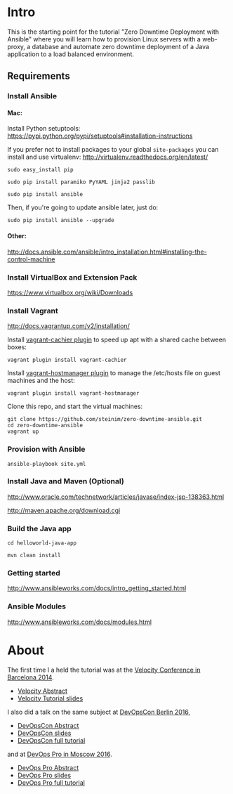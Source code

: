 # Intro

This is the starting point for the tutorial "Zero Downtime Deployment with Ansible" where you will learn how to provision Linux servers with a web-proxy, a database and automate zero downtime deployment of a Java application to a load balanced environment.

## Requirements

### Install Ansible

#### Mac:

Install Python setuptools: https://pypi.python.org/pypi/setuptools#installation-instructions

If you prefer not to install packages to your global `site-packages` you can install and use virtualenv: http://virtualenv.readthedocs.org/en/latest/

```sudo easy_install pip```

```sudo pip install paramiko PyYAML jinja2 passlib```

```sudo pip install ansible```

Then, if you're going to update ansible later, just do:

```sudo pip install ansible --upgrade```

#### Other:

http://docs.ansible.com/ansible/intro_installation.html#installing-the-control-machine

### Install VirtualBox and Extension Pack

https://www.virtualbox.org/wiki/Downloads

### Install Vagrant

http://docs.vagrantup.com/v2/installation/

Install [vagrant-cachier plugin](https://github.com/fgrehm/vagrant-cachier) to speed up apt with a shared cache between boxes:

```vagrant plugin install vagrant-cachier```

Install [vagrant-hostmanager plugin](https://github.com/smdahlen/vagrant-hostmanager) to manage the /etc/hosts file on guest machines and the host:

```vagrant plugin install vagrant-hostmanager```

Clone this repo, and start the virtual machines:

```
git clone https://github.com/steinim/zero-downtime-ansible.git
cd zero-downtime-ansible
vagrant up
```

### Provision with Ansible

```ansible-playbook site.yml```

### Install Java and Maven (Optional)

http://www.oracle.com/technetwork/articles/javase/index-jsp-138363.html

http://maven.apache.org/download.cgi

### Build the Java app

```cd helloworld-java-app```

```mvn clean install```

### Getting started

http://www.ansibleworks.com/docs/intro_getting_started.html

### Ansible Modules

http://www.ansibleworks.com/docs/modules.html

# About

The first time I a held the tutorial was at the [Velocity Conference in Barcelona 2014](http://conferences.oreilly.com/velocity/velocityeu2014/).

* [Velocity Abstract](http://velocityconf.com/velocityeu2014/public/schedule/detail/37017)
* [Velocity Tutorial slides](http://steinim.github.io/slides/zero-downtime-ansible)

I also did a talk on the same subject at [DevOpsCon Berlin 2016](http://devopsconference.de/),

* [DevOpsCon Abstract](http://devopsconference.de/session/zero-downtime-deployment-with-ansible/)
* [DevOpsCon slides](http://steinim.github.io/slides/devopscon/zero-downtime-ansible/)
* [DevOpsCon full tutorial](http://steinim.github.io/slides/devopscon/zero-downtime-ansible/tutorial.html)

and at [DevOps Pro in Moscow 2016](http://www.devopspro.ru/).

* [DevOps Pro Abstract](http://www.devopspro.ru/stein-inge-morisbak/)
* [DevOps Pro slides](http://steinim.github.io/slides/devopspro/zero-downtime-ansible/)
* [DevOps Pro full tutorial](http://steinim.github.io/slides/devopspro/zero-downtime-ansible/tutorial.html)

